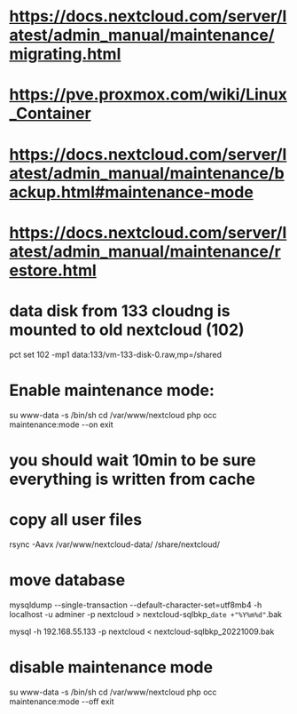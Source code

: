 # https://docs.nextcloud.com/server/latest/admin_manual/maintenance/migrating.html
# https://pve.proxmox.com/wiki/Linux_Container
# https://docs.nextcloud.com/server/latest/admin_manual/maintenance/backup.html#maintenance-mode
# https://docs.nextcloud.com/server/latest/admin_manual/maintenance/restore.html



# data disk from 133 cloudng is mounted to old nextcloud (102)
pct set 102 -mp1 data:133/vm-133-disk-0.raw,mp=/shared


# Enable maintenance mode:
su www-data -s /bin/sh
cd /var/www/nextcloud
php occ maintenance:mode --on
exit

# you should wait 10min to be sure everything is written from cache

# copy all user files
rsync -Aavx /var/www/nextcloud-data/ /share/nextcloud/


# move database
mysqldump --single-transaction --default-character-set=utf8mb4 -h localhost -u adminer -p nextcloud > nextcloud-sqlbkp_`date +"%Y%m%d"`.bak

mysql -h 192.168.55.133 -p nextcloud < nextcloud-sqlbkp_20221009.bak



# disable maintenance mode
su www-data -s /bin/sh
cd /var/www/nextcloud
php occ maintenance:mode --off
exit

